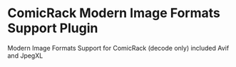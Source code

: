 # ComicRack Modern Image Formats Support Plugin
Modern Image Formats Support for ComicRack (decode only) included Avif and JpegXL 
